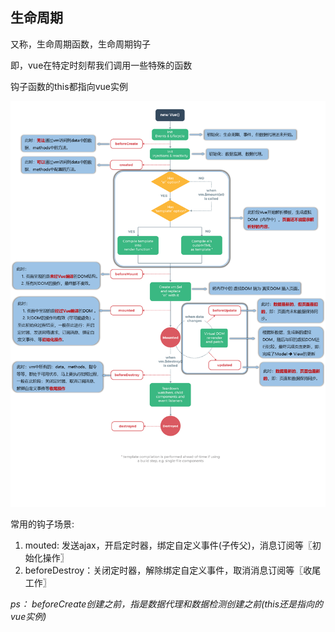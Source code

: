 ## 生命周期

又称，生命周期函数，生命周期钩子

即，vue在特定时刻帮我们调用一些特殊的函数

钩子函数的this都指向vue实例



![](生命周期.assets/生命周期.png)

常用的钩子场景:

1. mouted: 发送ajax，开启定时器，绑定自定义事件(子传父)，消息订阅等〖初始化操作〗
2. beforeDestroy：关闭定时器，解除绑定自定义事件，取消消息订阅等〖收尾工作〗





*ps： beforeCreate创建之前，指是数据代理和数据检测创建之前(this还是指向的vue实例)*




